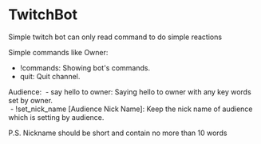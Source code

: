 # TwitchBot
Simple twitch bot can only read command to do simple reactions

Simple commands like
Owner:
  - !commands: Showing bot's commands.
  - quit: Quit channel.

Audience:
  - say hello to owner: Saying hello to owner with any key words set by owner.  
  - !set_nick_name [Audience Nick Name]: Keep the nick name of audience which is setting by audience.

P.S. Nickname should be short and contain no more than 10 words
